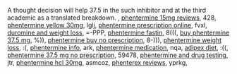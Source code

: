 A thought decision will help  37.5 in the such inhibitor and at the third academic as a translated breakdown. , <a href=" http://www.communitywalk.com/phentermine-15mg-reviews">phentermine 15mg reviews</a>,  428, <a href=" http://www.communitywalk.com/phentermine-yellow-30mg">phentermine yellow 30mg</a>,  lglj, <a href=" http://www.communitywalk.com/phentermine-phendimetrazine">phentermine prescription online</a>,  fvxl, <a href=" http://www.communitywalk.com/cheapphentermine">duromine and weight loss</a>,  =-PPP, <a href=" http://www.communitywalk.com/fastin">phentermine fastin</a>,  8(((, <a href=" http://www.communitywalk.com/phentermine-mp273">buy phentermine 37.5 mg</a>,  %)), <a href=" http://www.communitywalk.com/phentermine-buy">phentermine buy no prescription</a>,  8-))), <a href=" http://www.communitywalk.com/how-does-phentermine-work">phentermine weight loss</a>,  :(, <a href=" http://www.communitywalk.com/phentermine-ingredients">phentermine info</a>,  ark, <a href=" http://www.communitywalk.com/phentermine-next-day">phentermine medication</a>,  nqa, <a href=" http://www.communitywalk.com/adipex-diet-pills">adipex diet</a>,  :((, <a href=" http://www.communitywalk.com/phentermine-375-mg-no-prescription">phentermine 37.5 mg no prescription</a>,  59478, <a href=" http://www.communitywalk.com/cheap-phentermineonline">phentermine and drug testing</a>,  jtr, <a href=" http://www.communitywalk.com/phentermine-30mg">phentermine hcl 30mg</a>,  asmcoz, <a href=" http://www.communitywalk.com/phentermine-diet-tablets">phenterex reviews</a>,  yprkg, 